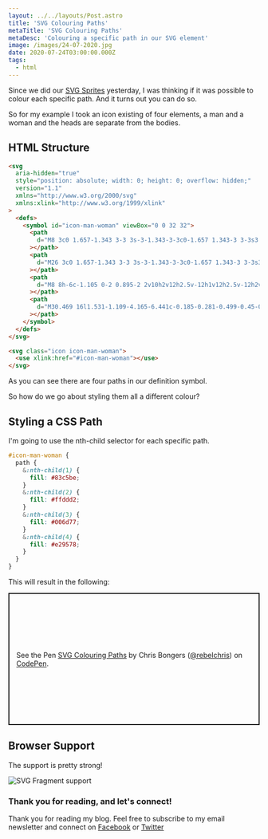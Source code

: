 ```yaml
---
layout: ../../layouts/Post.astro
title: 'SVG Colouring Paths'
metaTitle: 'SVG Colouring Paths'
metaDesc: 'Colouring a specific path in our SVG element'
image: /images/24-07-2020.jpg
date: 2020-07-24T03:00:00.000Z
tags:
  - html
---
```


Since we did our [SVG Sprites](https://daily-dev-tips.com/posts/svg-sprites/) yesterday, I was thinking if it was possible to colour each specific path.
And it turns out you can do so.

So for my example I took an icon existing of four elements, a man and a woman and the heads are separate from the bodies.

## HTML Structure

```html
<svg
  aria-hidden="true"
  style="position: absolute; width: 0; height: 0; overflow: hidden;"
  version="1.1"
  xmlns="http://www.w3.org/2000/svg"
  xmlns:xlink="http://www.w3.org/1999/xlink"
>
  <defs>
    <symbol id="icon-man-woman" viewBox="0 0 32 32">
      <path
        d="M8 3c0 1.657-1.343 3-3 3s-3-1.343-3-3c0-1.657 1.343-3 3-3s3 1.343 3 3z"
      ></path>
      <path
        d="M26 3c0 1.657-1.343 3-3 3s-3-1.343-3-3c0-1.657 1.343-3 3-3s3 1.343 3 3z"
      ></path>
      <path
        d="M8 8h-6c-1.105 0-2 0.895-2 2v10h2v12h2.5v-12h1v12h2.5v-12h2v-10c0-1.105-0.895-2-2-2z"
      ></path>
      <path
        d="M30.469 16l1.531-1.109-4.165-6.441c-0.185-0.281-0.499-0.45-0.835-0.45h-8c-0.336 0-0.65 0.169-0.835 0.45l-4.165 6.441 1.531 1.109 3.458-4.487 1.202 2.804-4.191 7.683h3.833l0.667 10h2v-10h1v10h2l0.667-10h3.833l-4.191-7.683 1.202-2.804 3.458 4.487z"
      ></path>
    </symbol>
  </defs>
</svg>

<svg class="icon icon-man-woman">
  <use xlink:href="#icon-man-woman"></use>
</svg>
```

As you can see there are four paths in our definition symbol.

So how do we go about styling them all a different colour?

## Styling a CSS Path

I'm going to use the nth-child selector for each specific path.

```css
#icon-man-woman {
  path {
    &:nth-child(1) {
      fill: #83c5be;
    }
    &:nth-child(2) {
      fill: #ffddd2;
    }
    &:nth-child(3) {
      fill: #006d77;
    }
    &:nth-child(4) {
      fill: #e29578;
    }
  }
}
```

This will result in the following:

<p class="codepen" data-height="265" data-theme-id="dark" data-default-tab="html,result" data-user="rebelchris" data-slug-hash="YzwgXwr" style="height: 265px; box-sizing: border-box; display: flex; align-items: center; justify-content: center; border: 2px solid; margin: 1em 0; padding: 1em;" data-pen-title="SVG Colouring Paths">
  <span>See the Pen <a href="https://codepen.io/rebelchris/pen/YzwgXwr">
  SVG Colouring Paths</a> by Chris Bongers (<a href="https://codepen.io/rebelchris">@rebelchris</a>)
  on <a href="https://codepen.io">CodePen</a>.</span>
</p>
<script async src="https://static.codepen.io/assets/embed/ei.js"></script>

## Browser Support

The support is pretty strong!

![SVG Fragment support](https://caniuse.bitsofco.de/image/svg-fragment.png)

### Thank you for reading, and let's connect!

Thank you for reading my blog. Feel free to subscribe to my email newsletter and connect on [Facebook](https://www.facebook.com/DailyDevTipsBlog) or [Twitter](https://twitter.com/DailyDevTips1)

